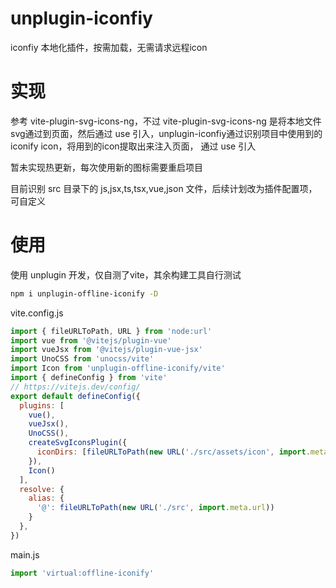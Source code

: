 # unplugin-iconfiy
iconfiy 本地化插件，按需加载，无需请求远程icon

# 实现

参考 vite-plugin-svg-icons-ng，不过 vite-plugin-svg-icons-ng 是将本地文件svg通过到页面，然后通过 use 引入，unplugin-iconfiy通过识别项目中使用到的 iconify icon，将用到的icon提取出来注入页面， 通过 use 引入

暂未实现热更新，每次使用新的图标需要重启项目

目前识别 src 目录下的 js,jsx,ts,tsx,vue,json 文件，后续计划改为插件配置项，可自定义

# 使用

使用 unplugin 开发，仅自测了vite，其余构建工具自行测试

```bash
npm i unplugin-offline-iconify -D
```

vite.config.js
```js
import { fileURLToPath, URL } from 'node:url'
import vue from '@vitejs/plugin-vue'
import vueJsx from '@vitejs/plugin-vue-jsx'
import UnoCSS from 'unocss/vite'
import Icon from 'unplugin-offline-iconify/vite'
import { defineConfig } from 'vite'
// https://vitejs.dev/config/
export default defineConfig({
  plugins: [
    vue(),
    vueJsx(),
    UnoCSS(),
    createSvgIconsPlugin({
      iconDirs: [fileURLToPath(new URL('./src/assets/icon', import.meta.url))]
    }),
    Icon()
  ],
  resolve: {
    alias: {
      '@': fileURLToPath(new URL('./src', import.meta.url))
    }
  },
})
```

main.js
```js
import 'virtual:offline-iconify'
```
